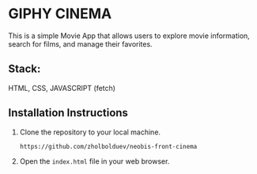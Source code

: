 # GIPHY CINEMA

This is a simple Movie App that allows users to explore movie information, search for films, and manage their favorites.

## Stack:

HTML, CSS, JAVASCRIPT (fetch)

## Installation Instructions

1. Clone the repository to your local machine.

    ```bash
   https://github.com/zholbolduev/neobis-front-cinema
    ```

2. Open the `index.html` file in your web browser.
